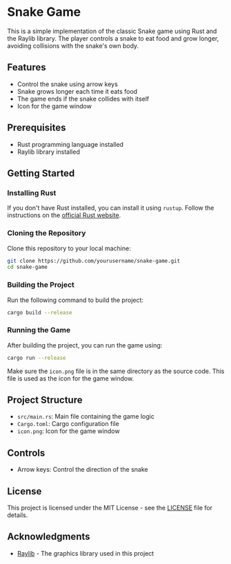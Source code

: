 # Snake Game

This is a simple implementation of the classic Snake game using Rust and the Raylib library. The player controls a snake to eat food and grow longer, avoiding collisions with the snake's own body.

## Features

- Control the snake using arrow keys
- Snake grows longer each time it eats food
- The game ends if the snake collides with itself
- Icon for the game window

## Prerequisites

- Rust programming language installed
- Raylib library installed

## Getting Started

### Installing Rust

If you don't have Rust installed, you can install it using `rustup`. Follow the instructions on the [official Rust website](https://www.rust-lang.org/tools/install).

### Cloning the Repository

Clone this repository to your local machine:

```sh
git clone https://github.com/yourusername/snake-game.git
cd snake-game
```

### Building the Project

Run the following command to build the project:

```sh
cargo build --release
```

### Running the Game

After building the project, you can run the game using:

```sh
cargo run --release
```

Make sure the `icon.png` file is in the same directory as the source code. This file is used as the icon for the game window.

## Project Structure

- `src/main.rs`: Main file containing the game logic
- `Cargo.toml`: Cargo configuration file
- `icon.png`: Icon for the game window

## Controls

- Arrow keys: Control the direction of the snake

## License

This project is licensed under the MIT License - see the [LICENSE](LICENSE) file for details.

## Acknowledgments

- [Raylib](https://www.raylib.com/) - The graphics library used in this project